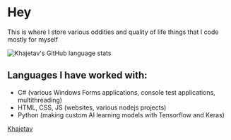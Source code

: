 # Hey
This is where I store various oddities and quality of life things that I code mostly for myself

![Khajetav's GitHub language stats](https://github-readme-stats.vercel.app/api/top-langs/?username=Khajetav&layout=compact)

## Languages I have worked with:
- C# (various Windows Forms applications, console test applications, multithreading)
- HTML, CSS, JS (websites, various nodejs projects)
- Python (making custom AI learning models with Tensorflow and Keras)

[Khajetav](https://discord.com/users/649225684622770209)
<!--
**Khajetav/Khajetav** is a ✨ _special_ ✨ repository because its `README.md` (this file) appears on your GitHub profile.

Here are some ideas to get you started:

- 🔭 I’m currently working on ...
- 🌱 I’m currently learning ...
- 👯 I’m looking to collaborate on ...
- 🤔 I’m looking for help with ...
- 💬 Ask me about ...
- 📫 How to reach me: ...
- 😄 Pronouns: ...
- ⚡ Fun fact: ...
-->
